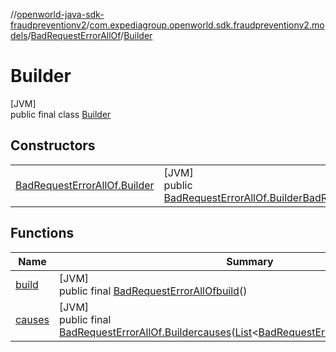 //[openworld-java-sdk-fraudpreventionv2](../../../../index.md)/[com.expediagroup.openworld.sdk.fraudpreventionv2.models](../../index.md)/[BadRequestErrorAllOf](../index.md)/[Builder](index.md)

# Builder

[JVM]\
public final class [Builder](index.md)

## Constructors

| | |
|---|---|
| [BadRequestErrorAllOf.Builder](-bad-request-error-all-of.-builder.md) | [JVM]<br>public [BadRequestErrorAllOf.Builder](index.md)[BadRequestErrorAllOf.Builder](-bad-request-error-all-of.-builder.md)([List](https://docs.oracle.com/javase/8/docs/api/java/util/List.html)&lt;[BadRequestErrorAllOfCauses](../../-bad-request-error-all-of-causes/index.md)&gt;causes) |

## Functions

| Name | Summary |
|---|---|
| [build](build.md) | [JVM]<br>public final [BadRequestErrorAllOf](../index.md)[build](build.md)() |
| [causes](causes.md) | [JVM]<br>public final [BadRequestErrorAllOf.Builder](index.md)[causes](causes.md)([List](https://docs.oracle.com/javase/8/docs/api/java/util/List.html)&lt;[BadRequestErrorAllOfCauses](../../-bad-request-error-all-of-causes/index.md)&gt;causes) |
